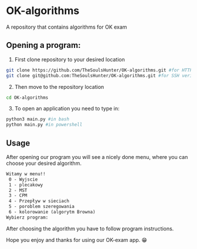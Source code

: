 # OK-algorithms
A repository that contains algorithms for OK exam

## Opening a program:
1. First clone repository to your desired location  
```bash
git clone https://github.com/TheSoulsHunter/OK-algorithms.git #for HTTPS verification
git clone git@github.com:TheSoulsHunter/OK-algorithms.git #for SSH verification
```
2. Then move to the repository location
```bash
cd OK-algorithms
```

3. To open an application you need to type in:
```bash
python3 main.py #in bash
python main.py #in powershell
```

## Usage
After opening our program you will see a nicely done menu, where you can choose your desired algorithm.
```txt
Witamy w menu!!
 0 - Wyjscie
 1 - plecakowy
 2 - MST
 3 - CPM
 4 - Przepływ w sieciach
 5 - poroblem szeregowania
 6 - kolorowanie (algorytm Browna)
Wybierz program:
```
After choosing the algorithm you have to follow program instructions.

Hope you enjoy and thanks for using our OK-exam app. :grin:
